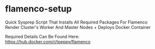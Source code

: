 # flamenco-setup
Quick Sysprep Script That Installs All Required Packages For Flamenco Render Cluster's Worker And Master Nodes + Deploys Docker Container

Required Details Can Be Found Here: https://hub.docker.com/r/tpeppy/flamenco
